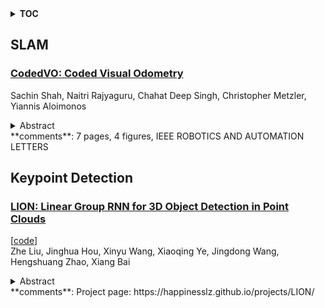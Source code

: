 <details>
  <summary><b>TOC</b></summary>
  <ol>
    <li><a href=#slam>SLAM</a></li>
      <ul>
        <li><a href=#CodedVO:-Coded-Visual-Odometry>CodedVO: Coded Visual Odometry</a></li>
      </ul>
    </li>
    <li><a href=#keypoint-detection>Keypoint Detection</a></li>
      <ul>
        <li><a href=#LION:-Linear-Group-RNN-for-3D-Object-Detection-in-Point-Clouds>LION: Linear Group RNN for 3D Object Detection in Point Clouds</a></li>
      </ul>
    </li>
  </ol>
</details>

## SLAM  

### [CodedVO: Coded Visual Odometry](http://arxiv.org/abs/2407.18240)  
Sachin Shah, Naitri Rajyaguru, Chahat Deep Singh, Christopher Metzler, Yiannis Aloimonos  
<details>  
  <summary>Abstract</summary>  
  <ol>  
    Autonomous robots often rely on monocular cameras for odometry estimation and navigation. However, the scale ambiguity problem presents a critical barrier to effective monocular visual odometry. In this paper, we present CodedVO, a novel monocular visual odometry method that overcomes the scale ambiguity problem by employing custom optics to physically encode metric depth information into imagery. By incorporating this information into our odometry pipeline, we achieve state-of-the-art performance in monocular visual odometry with a known scale. We evaluate our method in diverse indoor environments and demonstrate its robustness and adaptability. We achieve a 0.08m average trajectory error in odometry evaluation on the ICL-NUIM indoor odometry dataset.  
  </ol>  
</details>  
**comments**: 7 pages, 4 figures, IEEE ROBOTICS AND AUTOMATION LETTERS  
  
  



## Keypoint Detection  

### [LION: Linear Group RNN for 3D Object Detection in Point Clouds](http://arxiv.org/abs/2407.18232)  
[[code](https://github.com/happinesslz/LION)]  
Zhe Liu, Jinghua Hou, Xinyu Wang, Xiaoqing Ye, Jingdong Wang, Hengshuang Zhao, Xiang Bai  
<details>  
  <summary>Abstract</summary>  
  <ol>  
    The benefit of transformers in large-scale 3D point cloud perception tasks, such as 3D object detection, is limited by their quadratic computation cost when modeling long-range relationships. In contrast, linear RNNs have low computational complexity and are suitable for long-range modeling. Toward this goal, we propose a simple and effective window-based framework built on LInear grOup RNN (i.e., perform linear RNN for grouped features) for accurate 3D object detection, called LION. The key property is to allow sufficient feature interaction in a much larger group than transformer-based methods. However, effectively applying linear group RNN to 3D object detection in highly sparse point clouds is not trivial due to its limitation in handling spatial modeling. To tackle this problem, we simply introduce a 3D spatial feature descriptor and integrate it into the linear group RNN operators to enhance their spatial features rather than blindly increasing the number of scanning orders for voxel features. To further address the challenge in highly sparse point clouds, we propose a 3D voxel generation strategy to densify foreground features thanks to linear group RNN as a natural property of auto-regressive models. Extensive experiments verify the effectiveness of the proposed components and the generalization of our LION on different linear group RNN operators including Mamba, RWKV, and RetNet. Furthermore, it is worth mentioning that our LION-Mamba achieves state-of-the-art on Waymo, nuScenes, Argoverse V2, and ONCE dataset. Last but not least, our method supports kinds of advanced linear RNN operators (e.g., RetNet, RWKV, Mamba, xLSTM and TTT) on small but popular KITTI dataset for a quick experience with our linear RNN-based framework.  
  </ol>  
</details>  
**comments**: Project page: https://happinesslz.github.io/projects/LION/  
  
  



